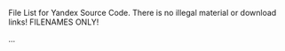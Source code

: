 File List for Yandex Source Code.
There is no illegal material or download links! FILENAMES ONLY!


...


